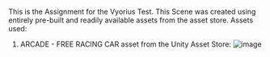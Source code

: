 This is the Assignment for the Vyorius Test.
This Scene was created using entirely pre-built and readily available assets from the asset store.
Assets used:
1. ARCADE - FREE RACING CAR asset from the Unity Asset Store:
![image](https://user-images.githubusercontent.com/55644010/219655340-e41f32c3-eac5-4318-82e4-c1ad245cb007.png)
